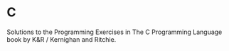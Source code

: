 # C
Solutions to the Programming Exercises in The C Programming Language book by K&R / Kernighan and Ritchie.
